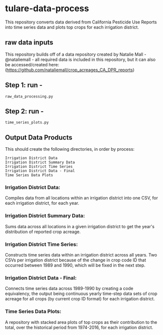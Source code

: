 # tulare-data-process
This repository converts data derived from California Pesticide Use Reports into time series data and plots top crops for each irrigation district.

## raw data inputs
This repository builds off of a data repository created by Natalie Mall - @nataliemall - all required data is included in this repository, but it can also be accessed/created here:
(https://github.com/nataliemall/crop_acreages_CA_DPR_reports)

## Step 1: run -
```
raw_data_processing.py
```

## Step 2: run -
```
time_series_plots.py
```

## Output Data Products

This should create the following directories, in order by process:
```
Irrigation District Data
Irrigation District Summary Data
Irrigation District Time Series
Irrigation District Data - Final
Time Series Data Plots
```

### Irrigation District Data:
Compiles data from all locations within an irrigation district into one CSV, for each irrigation district, for each year.

### Irrigation District Summary Data:
Sums data across all locations in a given irrigation district to get the year's distribution of reported crop acreage.

### Irrigation District Time Series:
Constructs time series data within an irrigation district across all years.  Two CSVs per irrigation district because of the change in crop code ID that occurred between 1989 and 1990, which will be fixed in the next step.

### Irrigation District Data - Final:
Connects time series data across 1989-1990 by creating a code equivalency, the output being continuous yearly time-step data sets of crop acreage for all crops (by current crop ID format) for each irrigation district.

### Time Series Data Plots:
A repository with stacked area plots of top crops as their contribution to the total, over the historical period from 1974-2016, for each irrigation district.
